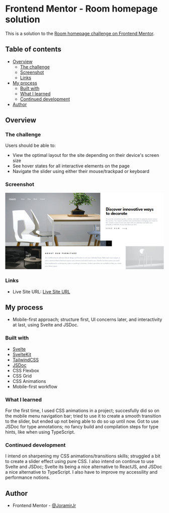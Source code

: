 # Frontend Mentor - Room homepage solution

This is a solution to the [Room homepage challenge on Frontend Mentor](https://www.frontendmentor.io/challenges/room-homepage-BtdBY_ENq).

## Table of contents

- [Overview](#overview)
  - [The challenge](#the-challenge)
  - [Screenshot](#screenshot)
  - [Links](#links)
- [My process](#my-process)
  - [Built with](#built-with)
  - [What I learned](#what-i-learned)
  - [Continued development](#continued-development)
- [Author](#author)

## Overview

### The challenge

Users should be able to:

- View the optimal layout for the site depending on their device's screen size
- See hover states for all interactive elements on the page
- Navigate the slider using either their mouse/trackpad or keyboard

### Screenshot

![](./screenshot.png)

### Links

- Live Site URL: [Live Site URL](https://room-homepg-frontendmentor.netlify.app/)

## My process

- Mobile-first approach; structure first, UI concerns later, and interactivity at last, using Svelte and JSDoc.

### Built with

- [Svelte](https://svelte.dev/)
- [SvelteKit](https://kit.svelte.dev/)
- [TailwindCSS](https://tailwindcss.com/)
- [JSDoc](https://jsdoc.app/)
- CSS Flexbox
- CSS Grid
- CSS Animations
- Mobile-first workflow

### What I learned

For the first time, I used CSS animations in a project; succesfully did so on the mobile menu navigation bar; tried to use it to create a smooth transition to the slider, but ended up not being able to do so up until now.
Got to use JSDoc for type annotations; no fancy build and compilation steps for type hints, like when using TypeScript.

### Continued development

I intend on sharpening my CSS animations/transitions skills; struggled a bit to create a slider effect using pure CSS. I also intend on continue to use Svelte and JSDoc; Svelte its being a nice alternative to ReactJS, and JSDoc a nice alternative to TypeScript.
I also have to improve my accessility and performance notions.

## Author

- Frontend Mentor - [@JoramirJr](https://www.frontendmentor.io/profile/JoramirJr)
